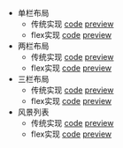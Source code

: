 - 单栏布局  
    - 传统实现 [code](./custom.html) [preview](https://mamba-hui.github.io/timeMichine/pageLayout/单栏布局/custom.html) 
    - flex实现 [code](./flex.html) [preview](https://mamba-hui.github.io/timeMichine/pageLayout/单栏布局/flex.html) 
- 两栏布局  
    - 传统实现 [code](./custom.html) [preview](https://mamba-hui.github.io/timeMichine/pageLayout/两栏布局/custom.html) 
    - flex实现 [code](./flex.html) [preview](https://mamba-hui.github.io/timeMichine/pageLayout/两栏布局/flex.html) 
- 三栏布局  
    - 传统实现 [code](./custom.html) [preview](https://mamba-hui.github.io/timeMichine/pageLayout/三栏布局/custom.html) 
    - flex实现 [code](./flex.html) [preview](https://mamba-hui.github.io/timeMichine/pageLayout/三栏布局/flex.html) 
- 风景列表  
    - 传统实现 [code](./custom.html) [preview](https://mamba-hui.github.io/timeMichine/pageLayout/风景列表/custom.html) 
    - flex实现 [code](./flex.html) [preview](https://mamba-hui.github.io/timeMichine/pageLayout/风景列表/flex.html) 
